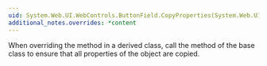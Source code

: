 ```yaml
---
uid: System.Web.UI.WebControls.ButtonField.CopyProperties(System.Web.UI.WebControls.DataControlField)
additional_notes.overrides: *content
---
```


<p>When overriding the <xref href="System.Web.UI.WebControls.ButtonField.CopyProperties(System.Web.UI.WebControls.DataControlField)"></xref> method in a derived class, call the <xref href="System.Web.UI.WebControls.ButtonField.CopyProperties(System.Web.UI.WebControls.DataControlField)"></xref> method of the base class to ensure that all properties of the object are copied.</p>


